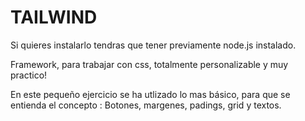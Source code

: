 # TAILWIND
Si quieres instalarlo tendras que tener previamente node.js instalado.

Framework, para trabajar con css, totalmente personalizable y muy practico!

En este pequeño ejercicio se ha utlizado lo mas básico, para que se entienda el concepto : Botones, margenes, padings, grid y textos.
